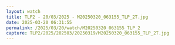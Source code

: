 ```yaml
---
layout: watch
title: TLP2 - 20/03/2025 - M20250320_063155_TLP_2T.jpg
date: 2025-03-20 06:31:55
permalink: /2025/03/20/watch/M20250320_063155_TLP_2
capture: TLP2/2025/202503/20250319/M20250320_063155_TLP_2T.jpg
---
```

